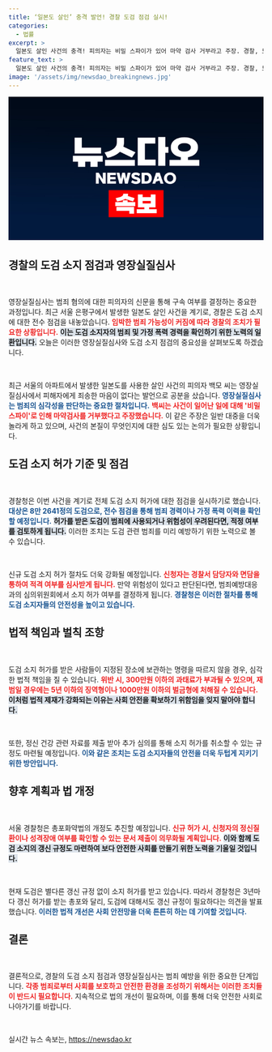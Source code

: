 ```yaml
---
title: ‘일본도 살인’ 충격 발언! 경찰 도검 점검 실시!
categories:
  - 법률
excerpt: >
  일본도 살인 사건의 충격! 피의자는 비밀 스파이가 있어 마약 검사 거부라고 주장. 경찰, 도검 소지자 전수 점검에 나선다. 최근 증가하는 범죄에 대한 강력한 대책이 필요하다!
feature_text: >
  일본도 살인 사건의 충격! 피의자는 비밀 스파이가 있어 마약 검사 거부라고 주장. 경찰, 도검 소지자 전수 점검에 나선다. 최근 증가하는 범죄에 대한 강력한 대책이 필요하다!
image: '/assets/img/newsdao_breakingnews.jpg'
---
```


<p><img src="/assets/img/newsdao_breakingnews.jpg" alt="implanttips 속보" /></p>

<h2 data-ke-size="size26">경찰의 도검 소지 점검과 영장실질심사</h2>

<p data-ke-size="size16">&nbsp;</p>

<p>영장실질심사는 범죄 혐의에 대한 피의자의 신문을 통해 구속 여부를 결정하는 중요한 과정입니다. 최근 서울 은평구에서 발생한 일본도 살인 사건을 계기로, 경찰은 도검 소지에 대한 전수 점검을 내놓았습니다. <b><span style="color: #ee2323;">임박한 범죄 가능성이 커짐에 따라 경찰의 조치가 필요한 상황입니다.</span></b> <b><span style="background-color: #21538527;">이는 도검 소지자의 범죄 및 가정 폭력 경력을 확인하기 위한 노력의 일환입니다.</span></b> 오늘은 이러한 영장실질심사와 도검 소지 점검의 중요성을 살펴보도록 하겠습니다.</p>

<p data-ke-size="size16">&nbsp;</p>

<p>최근 서울의 아파트에서 발생한 일본도를 사용한 살인 사건의 피의자 백모 씨는 영장실질심사에서 피해자에게 죄송한 마음이 없다는 발언으로 공분을 샀습니다. <b><span style="color: #1a5490;">영장실질심사는 범죄의 심각성을 판단하는 중요한 절차입니다.</span></b> <b><span style="color: #ee2323;">백씨는 사건이 일어난 일에 대해 '비밀 스파이'로 인해 마약검사를 거부했다고 주장했습니다.</span></b> 이 같은 주장은 일반 대중을 더욱 놀라게 하고 있으며, 사건의 본질이 무엇인지에 대한 심도 있는 논의가 필요한 상황입니다.</p>

<h2 data-ke-size="size26">도검 소지 허가 기준 및 점검</h2>

<p data-ke-size="size16">&nbsp;</p>

<p>경찰청은 이번 사건을 계기로 전체 도검 소지 허가에 대한 점검을 실시하기로 했습니다. <b><span style="color: #1a5490;">대상은 8만 2641정의 도검으로, 전수 점검을 통해 범죄 경력이나 가정 폭력 이력을 확인할 예정입니다.</span></b> <b><span style="background-color: #21538527;">허가를 받은 도검이 범죄에 사용되거나 위험성이 우려된다면, 적정 여부를 검토하게 됩니다.</span></b> 이러한 조치는 도검 관련 범죄를 미리 예방하기 위한 노력으로 볼 수 있습니다.</p>

<p data-ke-size="size16">&nbsp;</p>

<p>신규 도검 소지 허가 절차도 더욱 강화될 예정입니다. <b><span style="color: #ee2323;">신청자는 경찰서 담당자와 면담을 통하여 적격 여부를 심사받게 됩니다.</span></b> 만약 위험성이 있다고 판단된다면, 범죄예방대응과의 심의위원회에서 소지 허가 여부를 결정하게 됩니다. <b><span style="color: #1a5490;">경찰청은 이러한 절차를 통해 도검 소지자들의 안전성을 높이고 있습니다.</span></b></p>

<h2 data-ke-size="size26">법적 책임과 벌칙 조항</h2>

<p data-ke-size="size16">&nbsp;</p>

<p>도검 소지 허가를 받은 사람들이 지정된 장소에 보관하는 명령을 따르지 않을 경우, 심각한 법적 책임을 질 수 있습니다. <b><span style="color: #ee2323;">위반 시, 300만원 이하의 과태료가 부과될 수 있으며, 재범일 경우에는 5년 이하의 징역형이나 1000만원 이하의 벌금형에 처해질 수 있습니다.</span></b> <b><span style="background-color: #21538527;">이처럼 법적 제재가 강화되는 이유는 사회 안전을 확보하기 위함임을 잊지 말아야 합니다.</span></b></p>

<p data-ke-size="size16">&nbsp;</p>

<p>또한, 정신 건강 관련 자료를 제출 받아 추가 심의를 통해 소지 허가를 취소할 수 있는 규정도 마련될 예정입니다. <b><span style="color: #1a5490;">이와 같은 조치는 도검 소지자들의 안전을 더욱 두텁게 지키기 위한 방안입니다.</span></b></p>

<h2 data-ke-size="size26">향후 계획과 법 개정</h2>

<p data-ke-size="size16">&nbsp;</p>

<p>서울 경찰청은 총포화약법의 개정도 추진할 예정입니다. <b><span style="color: #ee2323;">신규 허가 시, 신청자의 정신질환이나 성격장애 여부를 확인할 수 있는 문서 제출이 의무화될 계획입니다.</span></b> <b><span style="background-color: #21538527;">이와 함께 도검 소지의 갱신 규정도 마련하여 보다 안전한 사회를 만들기 위한 노력을 기울일 것입니다.</span></b></p>

<p data-ke-size="size16">&nbsp;</p>

<p>현재 도검은 별다른 갱신 규정 없이 소지 허가를 받고 있습니다. 따라서 경찰청은 3년마다 갱신 허가를 받는 총포와 달리, 도검에 대해서도 갱신 규정이 필요하다는 의견을 발표했습니다. <b><span style="color: #1a5490;">이러한 법적 개선은 사회 안전망을 더욱 튼튼히 하는 데 기여할 것입니다.</span></b></p>

<h2 data-ke-size="size26">결론</h2>

<p data-ke-size="size16">&nbsp;</p>

<p>결론적으로, 경찰의 도검 소지 점검과 영장실질심사는 범죄 예방을 위한 중요한 단계입니다. <b><span style="color: #ee2323;">각종 범죄로부터 사회를 보호하고 안전한 환경을 조성하기 위해서는 이러한 조치들이 반드시 필요합니다.</span></b> 지속적으로 법의 개선이 필요하며, 이를 통해 더욱 안전한 사회로 나아가기를 바랍니다. </p>

<p data-ke-size="size16">&nbsp;</p>
실시간 뉴스 속보는, <a href="https://newsdao.kr" rel="dofollow">https://newsdao.kr</a>


